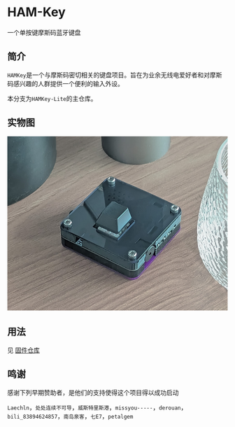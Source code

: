 # HAM-Key
一个单按键摩斯码蓝牙键盘

## 简介

`HAMKey`是一个与摩斯码密切相关的键盘项目。旨在为业余无线电爱好者和对摩斯码感兴趣的人群提供一个便利的输入外设。

本分支为`HAMKey-Lite`的主仓库。

## 实物图

![](./assets/photo.jpg)

## 用法

见 [固件仓库](https://github.com/Nigh/HAMKey-firmware/tree/lite)

## 鸣谢

感谢下列早期赞助者，是他们的支持使得这个项目得以成功启动

`Laechln`，`处处连续不可导`，`威斯特里斯港`，`missyou-----`，`derouan`，`bili_83894624857`，`南岛泉客`，`七E7`，`petalgem`


